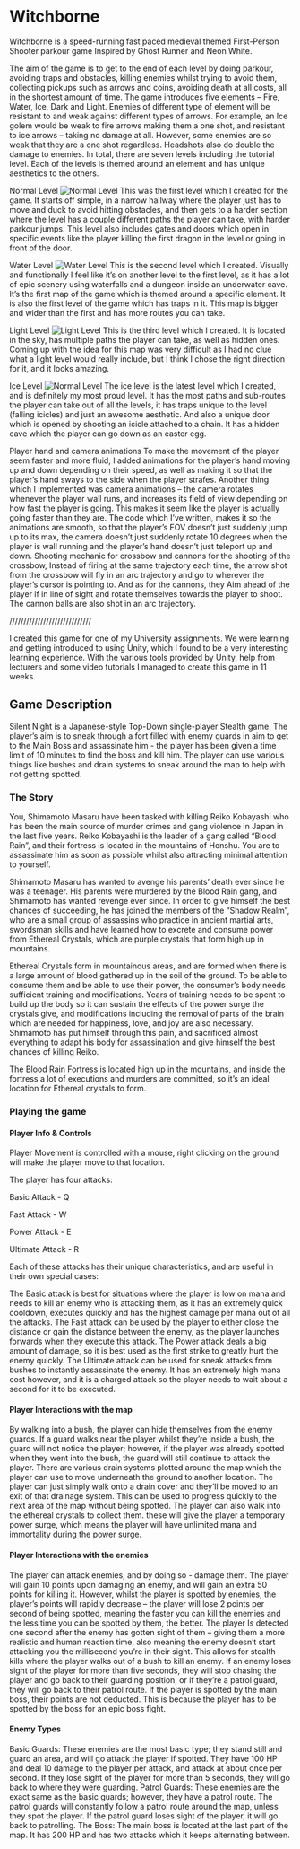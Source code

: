 # Witchborne

Witchborne is a speed-running fast paced medieval themed First-Person Shooter parkour game Inspired by Ghost Runner and Neon White.

The aim of the game is to get to the end of each level by doing parkour, avoiding traps and obstacles, killing enemies whilst trying to avoid them, collecting pickups such as arrows and coins, avoiding death at all costs, all in the shortest amount of time.
The game introduces five elements – Fire, Water, Ice, Dark and Light.
Enemies of different type of element will be resistant to and weak against different types of arrows. 
For example, an Ice golem would be weak to fire arrows making them a one shot, and resistant to ice arrows – taking no damage at all. However, some enemies are so weak that they are a one shot regardless. Headshots also do double the damage to enemies.
In total, there are seven levels including the tutorial level. Each of the levels is themed around an element and has unique aesthetics to the others.

Normal Level
![Normal Level](https://github.com/WedgeManWik/Witchborne-Readme-Website/blob/main/NormalLevel.png)
This was the first level which I created for the game. It starts off simple, in a narrow hallway where the player just has to move and duck to avoid hitting obstacles, and then gets to a harder section where the level has a couple different paths the player can take, with harder parkour jumps. 
This level also includes gates and doors which open in specific events like the player killing the first dragon in the level or going in front of the door.

Water Level
![Water Level](https://github.com/WedgeManWik/Witchborne-Readme-Website/blob/main/WaterLevel.png)
This is the second level which I created. Visually and functionally I feel like it’s on another level to the first level, as it has a lot of epic scenery using waterfalls and a dungeon inside an underwater cave. It’s the first map of the game which is themed around a specific element. It is also the first level of the game which has traps in it.
This map is bigger and wider than the first and has more routes you can take.

Light Level
![Light Level](https://github.com/WedgeManWik/Witchborne-Readme-Website/blob/main/LightLevel.png)
This is the third level which I created. 
It is located in the sky, has multiple paths the player can take, as well as hidden ones.
Coming up with the idea for this map was very difficult as I had no clue what a light level would really include, but I think I chose the right direction for it, and it looks amazing.

Ice Level
![Normal Level](https://github.com/WedgeManWik/Witchborne-Readme-Website/blob/main/IcelLevel.png)
The ice level is the latest level which I created, and is definitely my most proud level. It has the most paths and sub-routes the player can take out of all the levels, it has traps unique to the level (falling icicles) and just an awesome aesthetic. And also a unique door which is opened by shooting an icicle attached to a chain.
It has a hidden cave which the player can go down as an easter egg.

Player hand and camera animations
To make the movement of the player seem faster and more fluid, I added animations for the player’s hand moving up and down depending on their speed, as well as making it so that the player’s hand sways to the side when the player strafes. 
Another thing which I implemented was camera animations – the camera rotates whenever the player wall runs, and increases its field of view depending on how fast the player is going. This makes it seem like the player is actually going faster than they are.
The code which I’ve written, makes it so the animations are smooth, so that the player’s FOV doesn’t just suddenly jump up to its max, the camera doesn’t just suddenly rotate 10 degrees when the player is wall running and the player’s hand doesn’t just teleport up and down.
Shooting mechanic for crossbow and cannons
for the shooting of the crossbow, Instead of firing at the same trajectory each time, the arrow shot from the crossbow will fly in an arc trajectory and go to wherever the player’s cursor is pointing to.
And as for the cannons, they Aim ahead of the player if in line of sight and rotate themselves towards the player to shoot. The cannon balls are also shot in an arc trajectory.

/////////////////////////////

I created this game for one of my University assignments. We were learning and getting introduced to using Unity, which I found to be a very interesting learning experience. With the various tools provided by Unity, help from lecturers and some video tutorials I managed to create this game in 11 weeks.

## Game Description 

Silent Night is a Japanese-style Top-Down single-player Stealth game. 
The player’s aim is to sneak through a fort filled with enemy guards in aim to get to the Main Boss and  assassinate him - the player has been given a time limit of 10 minutes to find the boss and kill him.
The player can use various things like bushes and drain systems to sneak around the map to help with not getting spotted.

### The Story

You, Shimamoto Masaru have been tasked with killing Reiko Kobayashi who has been the main source of murder crimes and gang violence in Japan in the last five years.
Reiko Kobayashi is the leader of a gang called “Blood Rain”, and their fortress is located in the mountains of Honshu. You are to assassinate him as soon as possible whilst also attracting minimal attention to yourself.

Shimamoto Masaru has wanted to avenge his parents’ death ever since he was a teenager. His parents were murdered by the Blood Rain gang, and Shimamoto has wanted revenge ever since.
In order to give himself the best chances of succeeding, he has joined the members of the “Shadow Realm”, who are a small group of assassins who practice in ancient martial arts, swordsman skills and have learned how to excrete and consume power from Ethereal Crystals, which are purple crystals that form high up in mountains.

Ethereal Crystals form in mountainous areas, and are formed when there is a large amount of blood gathered up in the soil of the ground. 
To be able to consume them and be able to use their power, the consumer’s body needs sufficient training  and modifications. Years of training needs to be spent to build up the body so it can sustain the effects of the power surge the crystals give, and modifications including the removal of parts of the brain which are needed for happiness, love, and joy are also necessary. Shimamoto has put himself through this pain, and sacrificed almost everything to adapt his body for assassination and give himself the best chances of killing Reiko.

The Blood Rain Fortress is located high up in the mountains, and inside the fortress a lot of executions and murders are committed, so it’s an ideal location for Ethereal crystals to form.

### Playing the game

#### Player Info & Controls

Player Movement is controlled with a mouse, right clicking on the ground will make the player move to that location.

The player has four attacks: 

Basic Attack - Q

Fast Attack - W

Power Attack - E

Ultimate Attack - R


Each of these attacks has their unique characteristics, and are useful in their own special cases:

The Basic attack is best for situations where the player is low on mana and needs to kill an enemy who is attacking them, as it has an extremely quick cooldown, executes quickly and has the highest damage per mana out of all the attacks.
The Fast attack can be used by the player to either close the distance or gain the distance between the enemy, as the player launches forwards when they execute this attack.
The Power attack deals a big amount of damage, so it is best used as the first strike to greatly hurt the enemy quickly.
The Ultimate attack can be used for sneak attacks from bushes to instantly assassinate the enemy. It has an extremely high mana cost however, and it is a charged attack so the player needs to wait about a second for it to be executed.

#### Player Interactions with the map

By walking into a bush, the player can hide themselves from the enemy guards. If a guard walks near the player whilst they’re inside a bush, the guard will not notice the player; however, if the player was already spotted when they went into the bush, the guard will still continue to attack the player.
There are various drain systems plotted around the map which the player can use to move underneath the ground to another location. The player can just simply walk onto a drain cover and they’ll be moved to an exit of that drainage system. This can be used to progress quickly to the next area of the map without being spotted.
The player can also walk into the ethereal crystals to collect them. these will give the player a temporary power surge, which means the player will have unlimited mana and immortality during the power surge.

#### Player Interactions with the enemies

The player can attack enemies, and by doing so - damage them. The player will gain 10 points upon damaging an enemy, and will gain an extra 50 points for killing it. However, whilst the player is spotted by enemies, the player’s points will rapidly decrease – the player will lose 2 points per second of being spotted, meaning the faster you can kill the enemies and the less time you can be spotted by them, the better.
The player Is detected one second after the enemy has gotten sight of them – giving them a more realistic and human reaction time, also meaning the enemy doesn’t start attacking you the millisecond you’re in their sight. This allows for stealth kills where the player walks out of a bush to kill an enemy.
If an enemy loses sight of the player for more than five seconds, they will stop chasing the player and go back to their guarding position, or if they’re a patrol guard, they will go back to their patrol route.
If the player is spotted by the main boss, their points are not deducted. This is because the player has to be spotted by the boss for an epic boss fight.

#### Enemy Types

Basic Guards:
These enemies are the most basic type; they stand still and guard an area, and will go attack the player if spotted.  They have 100 HP and deal 10 damage to the player per attack, and attack at about once per second. If they lose sight of the player for more than 5 seconds, they will go back to where they were guarding.
Patrol Guards:
These enemies are the exact same as the basic guards; however, they have a patrol route. The patrol guards will constantly follow a patrol route around the map, unless they spot the player. If the patrol guard loses sight of the player, it will go back to patrolling.
The Boss:
The main boss is located at the last part of the map. It has 200 HP and has two attacks which it keeps alternating between.

